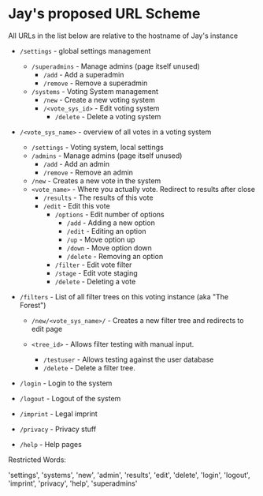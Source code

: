 # Jay's proposed URL Scheme

All URLs in the list below are relative to the hostname of Jay's instance

* `/settings` - global settings management
  * `/superadmins` - Manage admins (page itself unused)
    * `/add` - Add a superadmin
    * `/remove` - Remove a superadmin
  * `/systems` - Voting System management
    * `/new` - Create a new voting system
    * `/<vote_sys_id>` - Edit voting system
      * `/delete` - Delete a voting system

* `/<vote_sys_name>` - overview of all votes in a voting system
  * `/settings` - Voting system, local settings
  * `/admins` - Manage admins (page itself unused)
    * `/add` - Add an admin
    * `/remove` - Remove an admin
  * `/new` - Creates a new vote in the system
  * `<vote_name>` - Where you actually vote. Redirect to results after close
  	* `/results` - The results of this vote
  	* `/edit` - Edit this vote
      * `/options` - Edit number of options
        * `/add` - Adding a new option
        * `/edit` - Editing an option
        * `/up` - Move option up
        * `/down` - Move option down
        * `/delete` - Removing an option
      * `/filter` - Edit vote filter
      * `/stage` - Edit vote staging
      * `/delete` - Deleting a vote

* `/filters` - List of all filter trees on this voting instance (aka "The Forest")
  * `/new/<vote_sys_name>/` - Creates a new filter tree and redirects to edit page

  * `<tree_id>` - Allows filter testing with manual input.
    * `/testuser` - Allows testing against the user database
    * `/delete` - Delete a filter tree.

* `/login` - Login to the system
* `/logout` - Logout of the system
* `/imprint` - Legal imprint
* `/privacy` - Privacy stuff
* `/help` - Help pages


Restricted Words:

'settings', 'systems', 'new', 'admin', 'results', 'edit', 'delete', 'login', 'logout', 'imprint', 'privacy', 'help', 'superadmins'
